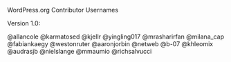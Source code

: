 WordPress.org Contributor Usernames

Version 1.0:

@allancole
@karmatosed
@kjellr
@yingling017
@mrasharirfan
@milana_cap
@fabiankaegy
@westonruter
@aaronjorbin
@netweb
@b-07
@khleomix
@audrasjb
@nielslange
@mmaumio
@richsalvucci